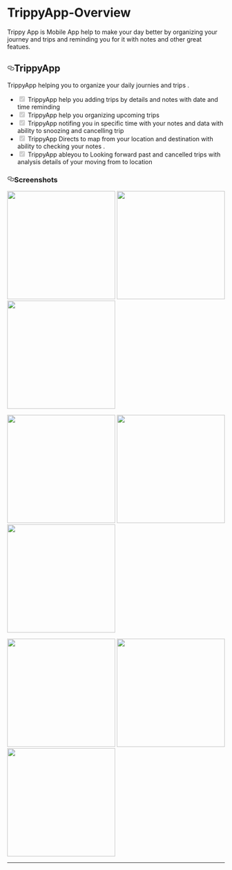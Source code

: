 # TrippyApp-Overview
Trippy App is Mobile App help to make your day better by organizing your journey and trips and reminding you for it with notes and other great featues.


<div class="Box-body">
        <article class="markdown-body entry-content p-5" itemprop="text"><h1><a id="user-content-my-private-source-apps" class="anchor" aria-hidden="true" href="#my-private-source-apps"><svg class="octicon octicon-link" viewBox="0 0 16 16" version="1.1" width="16" height="16" aria-hidden="true"><path fill-rule="evenodd" d="M4 9h1v1H4c-1.5 0-3-1.69-3-3.5S2.55 3 4 3h4c1.45 0 3 1.69 3 3.5 0 1.41-.91 2.72-2 3.25V8.59c.58-.45 1-1.27 1-2.09C10 5.22 8.98 4 8 4H4c-.98 0-2 1.22-2 2.5S3 9 4 9zm9-3h-1v1h1c1 0 2 1.22 2 2.5S13.98 12 13 12H9c-.98 0-2-1.22-2-2.5 0-.83.42-1.64 1-2.09V6.25c-1.09.53-2 1.84-2 3.25C6 11.31 7.55 13 9 13h4c1.45 0 3-1.69 3-3.5S14.5 6 13 6z"></path></svg></a>TrippyApp</h1>
<p>TrippyApp helping you to organize your daily journies and trips .</p>
<ul class="contains-task-list">
<li class="task-list-item"><input type="checkbox" id="" disabled="" class="task-list-item-checkbox" checked=""> TrippyApp help you adding trips by details and notes with date and time reminding</li>
<li class="task-list-item"><input type="checkbox" id="" disabled="" class="task-list-item-checkbox" checked=""> TrippyApp help you organizing upcoming trips </li>
 <li class="task-list-item"><input type="checkbox" id="" disabled="" class="task-list-item-checkbox" checked=""> TrippyApp notifing you in specific time with your notes and data with ability to snoozing and cancelling trip</li>
<li class="task-list-item"><input type="checkbox" id="" disabled="" class="task-list-item-checkbox" checked="">  TrippyApp Directs to map from your location and destination with ability to checking your notes .</li>
<li class="task-list-item"><input type="checkbox" id="" disabled="" class="task-list-item-checkbox" checked="">  TrippyApp ableyou to Looking forward past and cancelled trips with analysis details of your moving from to location </li>
</ul>


<h3><a id="user-content-screenshots" class="anchor" aria-hidden="true" href="#screenshots"><svg class="octicon octicon-link" viewBox="0 0 16 16" version="1.1" width="16" height="16" aria-hidden="true"><path fiZll-rule="evenodd" d="M4 9h1v1H4c-1.5 0-3-1.69-3-3.5S2.55 3 4 3h4c1.45 0 3 1.69 3 3.5 0 1.41-.91 2.72-2 3.25V8.59c.58-.45 1-1.27 1-2.09C10 5.22 8.98 4 8 4H4c-.98 0-2 1.22-2 2.5S3 9 4 9zm9-3h-1v1h1c1 0 2 1.22 2 2.5S13.98 12 13 12H9c-.98 0-2-1.22-2-2.5 0-.83.42-1.64 1-2.09V6.25c-1.09.53-2 1.84-2 3.25C6 11.31 7.55 13 9 13h4c1.45 0 3-1.69 3-3.5S14.5 6 13 6z"></path></svg></a><a id="user-content-screenshots" href="#screenshots"></a>Screenshots</h3>
<p align="center"> 
</p><p><a href="https://user-images.githubusercontent.com/20733292/69573783-7394cd00-0fcf-11ea-98e0-87e5c179f45e.jpg"><img src="https://user-images.githubusercontent.com/20733292/69573783-7394cd00-0fcf-11ea-98e0-87e5c179f45e.jpg" width="250" style="max-width:100%;"></a>                                          <a href="https://user-images.githubusercontent.com/20733292/69573771-7099dc80-0fcf-11ea-907f-91e983bc4c9e.jpg" rel="nofollow"><img src="https://user-images.githubusercontent.com/20733292/69573771-7099dc80-0fcf-11ea-907f-91e983bc4c9e.jpg" width="250" style="max-width:100%;"></a>                                          <a href="https://user-images.githubusercontent.com/20733292/69573772-71327300-0fcf-11ea-9d3c-b67e8af349e6.jpg" rel="nofollow"><img src="https://user-images.githubusercontent.com/20733292/69573772-71327300-0fcf-11ea-9d3c-b67e8af349e6.jpg" width="250" style="max-width:100%;"></a></p>

<a href="https://user-images.githubusercontent.com/20733292/69573773-71327300-0fcf-11ea-9ec3-715800c541ff.jpg"><img src="https://user-images.githubusercontent.com/20733292/69573773-71327300-0fcf-11ea-9ec3-715800c541ff.jpg" width="250" style="max-width:100%;"></a>                                          <a href="https://user-images.githubusercontent.com/20733292/69573774-71327300-0fcf-11ea-809e-3bfbe30aca1f.jpg" rel="nofollow"><img src="https://user-images.githubusercontent.com/20733292/69573774-71327300-0fcf-11ea-809e-3bfbe30aca1f.jpg" width="250" style="max-width:100%;"></a>                                          <a href="https://user-images.githubusercontent.com/20733292/69573775-71cb0980-0fcf-11ea-9a6b-a624e7deb3fa.jpg" rel="nofollow"><img src="https://user-images.githubusercontent.com/20733292/69573775-71cb0980-0fcf-11ea-9a6b-a624e7deb3fa.jpg" width="250" style="max-width:100%;"></a>

<a href="https://user-images.githubusercontent.com/20733292/69573777-7263a000-0fcf-11ea-86ff-0963ba42bbcf.jpg"><img src="https://user-images.githubusercontent.com/20733292/69573777-7263a000-0fcf-11ea-86ff-0963ba42bbcf.jpg" width="250" style="max-width:100%;"></a>                                          <a href="https://user-images.githubusercontent.com/20733292/69573779-72fc3680-0fcf-11ea-96ce-f162b86a7c7e.jpg" rel="nofollow"><img src="https://user-images.githubusercontent.com/20733292/69573779-72fc3680-0fcf-11ea-96ce-f162b86a7c7e.jpg" width="250" style="max-width:100%;"></a>                                          <a href="https://user-images.githubusercontent.com/20733292/69573780-72fc3680-0fcf-11ea-814f-189ee7f93de9.jpg" rel="nofollow"><img src="https://user-images.githubusercontent.com/20733292/69573780-72fc3680-0fcf-11ea-814f-189ee7f93de9.jpg" width="250" style="max-width:100%;"></a>


</p><p></p>
  </div>
</article>
      </div>
  </div>   
   
   <HR>
